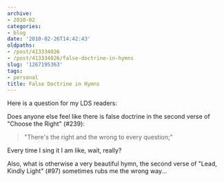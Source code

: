 ```yaml
---
archive:
- 2010-02
categories:
- blog
date: '2010-02-26T14:42:43'
oldpaths:
- /post/413334026
- /post/413334026/false-doctrine-in-hymns
slug: '1267195363'
tags:
- personal
title: False Doctrine in Hymns
---
```


Here is a question for my LDS readers:

Does anyone else feel like there is false doctrine in the second verse of
"Choose the Right" (#239):

> "There's the right and the wrong to every question;"

Every time I sing it I am like, wait, really?

Also, what is otherwise a very beautiful hymn, the second verse of "Lead,
Kindly Light" (#97) sometimes rubs me the wrong way...

